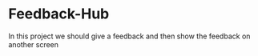 # Feedback-Hub
In this project we should give a feedback and then show the feedback on another screen
